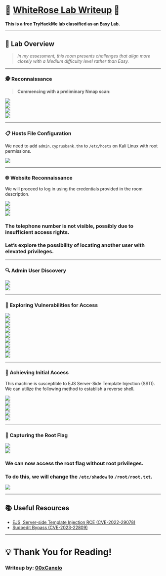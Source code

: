 # 🌹 [WhiteRose Lab Writeup](https://tryhackme.com/r/room/whiterose) 🌹  
**This is a free TryHackMe lab classified as an Easy Lab.**

---

## 📝 **Lab Overview**  
> _In my assessment, this room presents challenges that align more closely with a Medium difficulty level rather than Easy._

---

### 🕵️ **Reconnaissance**  
> **Commencing with a preliminary Nmap scan:**

![](./Images/Screenshot%202024-11-01%20181024.png)  
![](./Images/Screenshot%202024-11-01%20181240.png)  
![](./Images/Screenshot%202024-11-01%20181350.png)  
![](./Images/Screenshot%202024-11-01%20181516.png)

---

### 📋 **Hosts File Configuration**  
We need to add `admin.cyprusbank.thm` to `/etc/hosts` on Kali Linux with root permissions.

![](./Images/Screenshot%202024-11-01%20181609.png)

---

### 🌐 **Website Reconnaissance**  
We will proceed to log in using the credentials provided in the room description.

![](./Images/Screenshot%202024-11-01%20181640.png)  
![](./Images/Screenshot%202024-11-01%20181708.png)  
![](./Images/Screenshot%202024-11-01%20182034.png)

### **The telephone number is not visible, possibly due to insufficient access rights.**
### **Let’s explore the possibility of locating another user with elevated privileges.**

---

### 🔍 **Admin User Discovery**  

![](./Images/Screenshot%202024-11-01%20182126.png)  
![](./Images/Screenshot%202024-11-01%20182324.png)

---

### 🐞 **Exploring Vulnerabilities for Access**  

![](./Images/Screenshot%202024-11-01%20182550.png)  
![](./Images/Screenshot%202024-11-01%20182637.png)  
![](./Images/Screenshot%202024-11-01%20182753.png)  
![](./Images/Screenshot%202024-11-01%20182824.png)  
![](./Images/Screenshot%202024-11-01%20182950.png)  
![](./Images/Screenshot%202024-11-01%20183355.png)  
![](./Images/Screenshot%202024-11-01%20183758.png)  
![](./Images/Screenshot%202024-11-01%20183928.png)  
![](./Images/Screenshot%202024-11-01%20184233.png)

---

### 🚀 **Achieving Initial Access**  
This machine is susceptible to EJS Server-Side Template Injection (SSTI). We can utilize the following method to establish a reverse shell.

![](./Images/Screenshot%202024-11-01%20185227.png)  
![](./Images/Screenshot%202024-11-01%20185415.png)  
![](./Images/Screenshot%202024-11-01%20185610.png)  
![](./Images/Screenshot%202024-11-01%20185644.png)  
![](./Images/Screenshot%202024-11-01%20185856.png)

---

### 👑 **Capturing the Root Flag**  

![](./Images/Screenshot%202024-11-01%20185935.png)  
![](./Images/Screenshot%202024-11-01%20190421.png)

### **We can now access the root flag without root privileges.**
### **To do this, we will change the `/etc/shadow` to `/root/root.txt`.**

![](./Images/Screenshot%202024-11-01%20191019.png)

---

## 📚 **Useful Resources**  
- [EJS, Server-side Template Injection RCE (CVE-2022-29078)](https://eslam.io/posts/ejs-server-side-template-injection-rce/)
- [Sudoedit Bypass (CVE-2023-22809)](https://www.vicarius.io/vsociety/posts/cve-2023-22809-sudoedit-bypass-analysis)

---

# 💡 **Thank You for Reading!**  
### **Writeup by: [00xCanelo](https://tryhackme.com/r/p/00xCanelo)**
